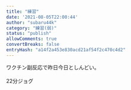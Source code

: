 ```yaml
---
title: "練習"
date: '2021-08-05T22:00:44'
author: "subaru44k"
category: "練習(弱)"
status: "publish"
allowComments: true
convertBreaks: false
entryHash: "a14f2a453e830acd21af54f2c470c4d2"
---
```

ワクチン副反応で昨日今日としんどい。<br>
<br>
22分ジョグ
